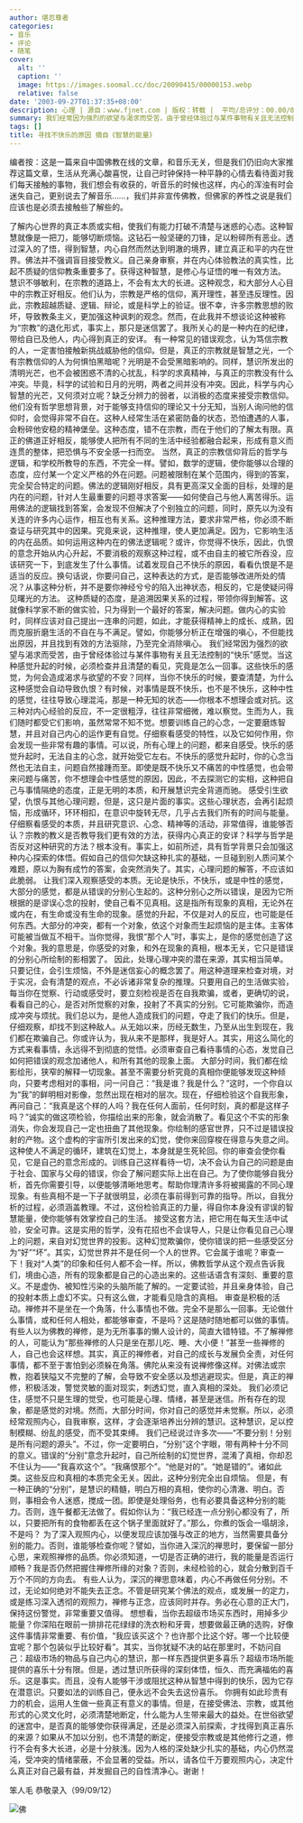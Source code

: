 ```yaml
---
author: 堪忍尊者
categories:
- 音乐
- 评论
- 随笔
cover:
  alt: ''
  caption: ''
  image: https://images.soomal.cc/doc/20090415/00000153.webp
  relative: false
date: '2003-09-27T01:37:35+08:00'
description: 心理 | 源自：www.fjnet.com | 版权：转载 |  平均/总评分：00.00/0
summary: 我们经常因为强烈的欲望与渴求而受苦，由于曾经体验过与某件事物有关且无法控制的“快乐”感觉。当这种感觉升起的时候，必须检查并且清楚的看见，究竟是怎么一回事。这些快乐的感觉，为何会造成渴求与欲望的不安？同样，当你不快乐的时候，要查清楚，为什么这种感觉会自动导致仇恨？有时候，对事情是既不快乐，也不是不快乐，这种中性的感觉，往往导致心理混沌，那是一种无知的状态――你根本不想理会或对抗。这三种对内心经验的反应，不一定很粗浮，往往非常细微，难以察觉。
tags: []
title: 寻找不快乐的原因 摘自《智慧的能量》
---
```


编者按：这是一篇来自中国佛教在线的文章，和音乐无关，但是我们仍旧向大家推荐这篇文章，生活从充满心酸喜悦，让自己时钟保持一种平静的心情去看待面对我们每天接触的事物，我们想会有收获的，听音乐的时候也这样，内心的浑浊有时会迷失自己，更别说去了解音乐……，我们并非宣传佛教，但佛家的养性之说是我们应该也是必须去接触些了解些的。



了解内心世界的真正本质或实相，使我们有能力打破不清楚与迷惑的心态。这种智慧就像是一把刀，能够切断烦恼。这钻石一般坚硬的刀锋，足以粉碎所有恶业。透过深入的了悟，得到智慧，内心自然而然达到明澈的境界，建立真正和平的内在世界。佛法并不强调盲目接受教义。自己亲身审察，并在内心体验教法的真实性，比起不质疑的信仰教条重要多了。获得这种智慧，是修心与证悟的唯一有效方法。 慧识不够敏利，在宗教的道路上，不会有太大的长进。这种观念，和大部分人心目中的宗教正好相反。他们认为，宗教是严格的信仰，离开理性，甚至违反理性。因此，宗教超越质疑、逻辑、辩论，或是科学上的验证。很不幸，许多宗教思想的败坏，导致教条主义，更加强这种讽刺的观念。然而，在此我并不想谈论这种被称为“宗教”的退化形式，事实上，那只是迷信罢了。我所关心的是一种内在的纪律，带给自已及他人，内心得到真正的安详。 有一种常见的错误观念，认为笃信宗教的人，一定害怕接触新挑战威胁他的信仰。但是，真正的宗教就是智慧之光，一个有宗教信仰的人为何惧怕黑暗呢？光明是不会受黑暗影响的。同样，慧识所发出的清明光芒，也不会被困惑不清的心扰乱，科学的求真精神，与真正的宗教没有什么冲突。毕竟，科学的试验和日月的光明，两者之间并没有冲突。因此，科学与内心智慧的光芒，又何须对立呢？缺乏分辨力的弱者，以消极的态度来接受宗教信仰。他们没有哲学思想背景，对于能够支持信仰的理论又十分无知，当别人询问他的信仰时，会觉得非常不自在。这种人经常生活在紧密防备的状态，恐怕遭遇的人事，会粉碎他安稳的精神堡垒。这种态度，错不在宗教，而在于他们的了解太有限。真正的佛道正好相反，能够使人把所有不同的生活中经验都融合起来，形成有意义而连贯的整体，把恐惧与不安全感一扫而空。 当然，真正的宗教信仰背后的哲学与逻辑，和学校所教导的东西，不完全一样。譬如，数学的逻辑，使你能够以合理的态度，应付某一个定义严格的外在问题。问题被限制在某个范围内，得到的答案，完全契合特定的问题。佛法的逻辑刚好相反，具有更高深又全面的目标，处理的是内在的问题，针对人生最重要的问题寻求答案――如何使自己与他人离苦得乐。运用佛法的逻辑找到答案，会发现不但解决了个别独立的问题，同时，原先以为没有关连的许多内心运作，相互也有关系。这种推理方法，要求非常严格，你必须不断查证与研究其中的因果。究竟来说，这种推理，使人更加满足。因为，它影响生活的内在品质。如何运用这种内在的佛法逻辑呢？或许，你觉得不快乐，因此，仇恨的意念开始从内心升起，不要消极的观察这种过程，或不由自主的被它所吞没，应该研究一下，到底发生了什么事情。试着发现自己不快乐的原因，看看仇恨是不是适当的反应。换句话说，你要问自己，这种表达的方式，是否能够改进所处的情况？从事这种分析，并不是要你神经兮兮的陷入出神状态，相反的，它是使疑问得见曙光的方法。 这种质疑的态度，是追溯因果关系的过程，带领你得到解答。这就像科学家不断的做实验，只为得到一个最好的答案，解决问题。做内心的实验时，同样应该对自己提出一连串的问题，如此，才能获得精神上的成长、成熟，因而克服折磨生活的不自在与不满足。譬如，你能够分析正在增强的嗔心，不但能找出原因，并且找到有效的方法驱除，乃至完全消除嗔心。 我们经常因为强烈的欲望与渴求而受苦，由于曾经体验过与某件事物有关且无法控制的“快乐”感觉。当这种感觉升起的时候，必须检查并且清楚的看见，究竟是怎么一回事。这些快乐的感觉，为何会造成渴求与欲望的不安？同样，当你不快乐的时候，要查清楚，为什么这种感觉会自动导致仇恨？有时候，对事情是既不快乐，也不是不快乐，这种中性的感觉，往往导致心理混沌，那是一种无知的状态――你根本不想理会或对抗。这三种对内心经验的反应，不一定很粗浮，往往非常细微，难以察觉。生而为人，我们随时都受它们影响，虽然常常不知不觉。想要训练自己的心念，一定要磨炼智慧，并且对自己内心的运作更有自觉。仔细察看感受的特性，以及它如何作用，你会发现一些非常有趣的事情。可以说，所有心理上的问题，都来自感受。快乐的感觉升起时，无法自主的心念，就开始受它左右。不快乐的感觉升起时，你的心念当然也无法自主，问题自然接踵而至。即使是既不快乐又不痛苦的中性感觉，也会带来问题与痛苦，你不想理会中性感觉的原因，因此，不去探测它的实相，这种把自己与事情隔绝的态度，正是无明的本质，和开展慧识完全背道而驰。 感受引生欲望，仇恨与其他心理问题，但是，这只是片面的事实。这些心理状态，会再引起烦恼，形成循环，环环相扣，在意识中旋转无尽，几乎占去我们所有的时间与能量。 仔细察看感受的本质，并且研究意识、心念、精神等的活动，非常值得，谁能够否认？宗教的教义是否教导我们更有效的方法，获得内心真正的安详？科学与哲学是否反对这种研究的方法？根本没有。事实上，如前所述，具有哲学背景只会加强这种内心探索的体悟。假如自己的信仰欠缺这种扎实的基础，一旦碰到别人质问某个难题，原以为胸有成竹的答案，会突然消失了。其实，心理问题的解答，不应该如此脆弱。 让我们深入观察感受的本质。无论是快乐，不快乐，或是中性的感觉，大部分的感觉，都是从错误的分别心生起的。这种分别心之所以错误，是因为它所根据的是谬误心念的投射，使自己看不见真相。这是指所有现象的真相，无论外在或内在，有生命或没有生命的现象。感觉的升起，不仅是对人的反应，也可能是任何东西。大部分的冲突，都有一个对象，依这个对象而生起烦恼的是主体。主客体可能被当做互不相干。当你觉得，我恨“那个人”时，事实上，是你的感觉创造了这个对象。我的意思是，你感受的对象，和外在现象的真相，根本无关，它只是错误的分别心所绘制的影相罢了。 因此，处理心理冲突的潜在来源，其实相当简单。只要记住，会引生烦恼，不外是迷信妄心的概念罢了。用这种道理来检查对境，对于实况，会有清楚的观点，不必诉诸非常复杂的推理。只要用自己的生活做实验，每当你在觉察、行动或感受时，要立刻检视是否在自我欺骗，或者，更确切的说，看看自己的心，是否对所觉察的对象，投射了不真实的分别。它可能欺骗你，而造成冲突与烦扰。我们总以为，是他人造成我们的问题，夺走了我们的快乐。但是，仔细观察，却找不到这种敌人。从无始以来，历经无数生，乃至从出生到现在，我们都在欺骗自己。你或许认为，我从来不是那样，我是好人。其实，用这么简化的方式来看事情，永远得不到彻底的觉悟。必须审查自己看待事情的心态，发觉自己如何把错误的观念加诸他人，和所有其他的现象上面。 大部分时间，我们都在绘影绘形，狭窄的解释一切现象。甚至不需要分析究竟的真相你便能够发现这种倾向，只要考虑相对的事相，问一问自己：“我是谁？我是什么？”这时，一个你自以为“我”的鲜明相对影像，忽然出现在相对的层次。现在，仔细检验这个自我形象，再问自己：“我真是这个样的人吗？我在任何人面前，任何时刻，真的都是这样子吗？”诚实的做这项检验，你描绘出来的形象，就会消散了。看见这个不实的形象消失，你会发现自己一定也扭曲了其他现象。你绘制的感官世界，只不过是错误投射的产物。这个虚构的宇宙所引发出来的幻觉，使你来回穿梭在得意与失意之间。这种使人不满足的循环，建筑在幻觉上，本身就是生死轮回。你的审查会使你看见，它是自己的意念形成的。训练自己这样看待一切，决不会认为自己的问题是由于社会、国家与父母的错误，你会了解问题实际上出在自己。为了使你能够自我分析，首先你需要引导，以便能够清晰地思考。帮助你理清许多将被揭露的不同心理现象。有些真相不是一下子就很明显，必须在事前得到可靠的指导。所以，自我分析的过程，必须涵盖教理。不过，这份检验真正的力量，得自你本身没有谬误的智慧能量，使你能够有效掌控自己的生活。 接受这套方法，把它用在每天生活中试验，安全可靠。这是实用的哲学，没有花招也不会误导人，只是让你看见自己心理上的问题，来自对幻觉世界的投影。这种幻觉欺骗你，使你错误的把一些感受区分为“好”“坏”。其实，幻觉世界并不是任何一个人的世界。它会属于谁呢？审查一下！我对“人类”的印象和任何人都不会一样。所以，佛教哲学从这个观点告诉我们，境由心造，所有的现象都是自己的心造出来的。这些话语含有深刻、重要的意义。不是虚伪、被知性污染的头脑所能了解的。一定要试验，并且亲身体验，自己的投射本质上虚幻不实。只有这么做，才能看见隐含的真相。 审查是积极的活动。禅修并不是坐在一个角落，什么事情也不做。完全不是那么一回事。无论做什么事情，或和任何人相处，都能够审查，不是吗？这是随时随地都可以做的事情。有些人以为佛教的禅修，是为无所事事的懒人设计的，简直大错特错。不了解禅修的人，可能认为“那些禅修的人只是坐在那儿吃、睡、大小便！”甚至一些禅修的人，自己也会这样想。其实，真正的禅修者，对自己的成长与发展负全责，对任何事情，都不至于害怕到必须躲在角落。佛陀从来没有说禅修像这样。对佛法或宗教，抱着狭隘又不完整的了解，会导致不安全感以及想逃避现实。但是，真正的禅修，积极活泼，警觉灵敏的面对现实，刺透幻觉，直入真相的深处。 我们必须记住，感觉不只是生理的觉受，也可能是心理、情绪，甚至是迷信。所有存在的现象，都是感觉的对境。然而，大部分时间，你对自己的感觉并未觉察。所以，必须经常观照内心，自我审察，这样，才会逐渐培养出分辨的慧识。这种慧识，足以控制模糊、纷乱的感受，而不受其束缚。 我们己经说过许多次――“不要分别！分别是所有问题的源头”。不过，你一定要明白，“分别”这个字眼，带有两种十分不同的意义。错误的“分别”意念升起时，自己所绘制的幻觉世界，混淆了真相，你却忍不住认为――“我喜欢这个”。“我痛恨那个”。“他是对的”。“她是错的”。诸如此类。这些反应和真相的本质完全无关。因此，这种分别完全出自烦恼。 但是，有一种正确的“分别”，是慧识的精髓，明白万相的真相，使你的心清澈、明白。否则，事相会令人迷惑，搅成一团。即使是处理俗务，也有必要具备这种分别的能力。否则，连午餐都无法做了。假如你认为：“我已经连一点分别心都没有了，所以，只要把所有的食物都丢在这个锅子里面就好了。”那么，你煮的饭会一塌胡涂，不是吗？ 为了深入观照内心，以便发现应该加强与改正的地方，当然需要具备分别的能力。否则，谁能够检查你呢？譬如，当你进入深沉的禅思时，要保留一部分心思，来观照禅修的品质。你必须知道，一切是否正确的进行，我的能量是否运行顺畅？我是否仍然把握住禅修所缘的对象？否则，未经检验的心，就会分散到百千万个不同的方向去。 有些人认为，深沉的禅思意味着，内心不再做任何分别。不过，无论如何绝对不能失去正念。不管是研究某个佛法的观点，或发展一的定力，或是练习深入透彻的观照力，禅修与正念，应该同时并存。务必在心意的正大门，保持这份警觉，非常重要又值得。 想想看，当你去超级市场买东西时，用掉多少能量？你深陷在眼前一排排花花绿绿的洗衣粉和牙膏，想要做最正确的选购，好像这件事情非常重要、有价值，“我应该买这个？也许那个比这个好。哪一个比较便宜呢？那个包装似乎比较好看”。其实，当你犹疑不决的站在那里时，不妨问自己：超级市场的物品与自己内心的慧识，那一样东西提供更多喜乐？超级市场所能提供的喜乐十分有限。但是，透过慧识所获得的深刻体悟，恒久、而充满福佑的喜乐。这是事实。而且，没有人能够干涉或阻扰这种从智慧中得到的快乐，因为它存在潜意识。只要如法的训练自己，便永远不会失去这份喜乐。 你拥有如此珍贵有力的机会，运用人生做一些真正有意义的事情。但是，在接受佛法、宗教，或其他形式的心灵文化时，必须清楚地断定，什么能为人生带来最大的益处。在世俗欲望的迷宫中，是否真的能够使你获得满足，还是必须深入前探索，才找得到真正喜乐的来源？如果从不加以分别，也不清楚的断定，便接受宗教或是其他修行之道，修行不会有多大长进，必是十分肤浅。因为人格的深处缺少扎实的基础，内心仍然混沌，受冲突的情绪蒙蔽，不会显著的受益。所以，请各位千万要观照内心，决定什么真正对自己最有益，并发掘自己的自性清净心。谢谢！

笨人毛 恭敬录入（99/09/12）



![佛](https://images.soomal.cc/doc/20090415/00000153.webp)